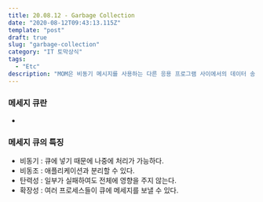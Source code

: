 ```yaml
---
title: 20.08.12 - Garbage Collection
date: "2020-08-12T09:43:13.115Z"
template: "post"
draft: true
slug: "garbage-collection"
category: "IT 토막상식"
tags:
  - "Etc"
description: "MOM은 비동기 메시지를 사용하는 다른 응용 프로그램 사이에서의 데이터 송수신을 의미한다. 이러한 MOM을 구현한 시스템을 메시지 큐라고 한다."
---
```


### 메세지 큐란
- 

### 메세지 큐의 특징
- 비동기 : 큐에 넣기 때문에 나중에 처리가 가능하다.
- 비동조 : 애플리케이션과 분리할 수 있다.
- 탄력성 : 일부가 실패하여도 전체에 영향을 주지 않는다.
- 확장성 : 여러 프로세스들이 큐에 메세지를 보낼 수 있다.



> 
